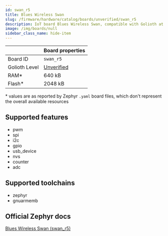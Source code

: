 ```yaml
---
id: swan_r5
title: Blues Wireless Swan
slug: /firmware/hardware/catalog/boards/unverified/swan_r5
description: IoT board Blues Wireless Swan, compatible with Golioth at unverified level.
image: /img/boards/null
sidebar_class_name: hide-item
---
```


[//]: # (This is an auto-generated file, do not edit! Changes to it will be lost upon re-generation)



|                | Board properties     |
| -------------  | -------------------- |
| Board ID       | `swan_r5` |
| Golioth Level  | [Unverified](/firmware/hardware#unverified-boards) |
| RAM*           | 640 kB |
| Flash*         | 2048 kB |

\* values are as reported by Zephyr `.yaml` board files, which don't represent the overall available resources



## Supported features

* pwm
* spi
* i2c
* gpio
* usb_device
* nvs
* counter
* adc

## Supported toolchains

* zephyr
* gnuarmemb

## Official Zephyr docs

[Blues Wireless Swan (swan_r5)](https://docs.zephyrproject.org/latest/boards/blues/swan_r5/doc/index.html)
